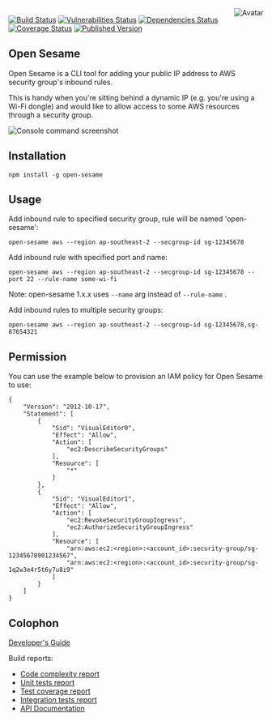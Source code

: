 <img align="right" src="https://raw.github.com/cliffano/open-sesame/master/avatar.jpg" alt="Avatar"/>

[![Build Status](https://github.com/cliffano/open-sesame/workflows/CI/badge.svg)](https://github.com/cliffano/open-sesame/actions?query=workflow%3ACI)
[![Vulnerabilities Status](https://snyk.io/test/github/cliffano/open-sesame/badge.svg)](https://snyk.io/test/github/cliffano/open-sesame)
[![Dependencies Status](https://img.shields.io/david/cliffano/open-sesame.svg)](http://david-dm.org/cliffano/open-sesame)
[![Coverage Status](https://img.shields.io/coveralls/cliffano/open-sesame.svg)](https://coveralls.io/r/cliffano/open-sesame?branch=master)
[![Published Version](https://img.shields.io/npm/v/open-sesame.svg)](http://www.npmjs.com/package/open-sesame)
<br/>

Open Sesame
-----------

Open Sesame is a CLI tool for adding your public IP address to AWS security group's inbound rules.

This is handy when you're sitting behind a dynamic IP (e.g. you're using a Wi-Fi dongle) and would like to allow access to some AWS resources through a security group.

![Console command screenshot](https://raw.github.com/cliffano/open-sesame/master/screenshots/console.png)

Installation
------------

    npm install -g open-sesame

Usage
-----

Add inbound rule to specified security group, rule will be named 'open-sesame':

    open-sesame aws --region ap-southeast-2 --secgroup-id sg-12345678

Add inbound rule with specified port and name:

    open-sesame aws --region ap-southeast-2 --secgroup-id sg-12345678 --port 22 --rule-name some-wi-fi

Note: open-sesame 1.x.x uses `--name` arg instead of `--rule-name` .

Add inbound rules to multiple security groups:

    open-sesame aws --region ap-southeast-2 --secgroup-id sg-12345678,sg-87654321

Permission
----------

You can use the example below to provision an IAM policy for Open Sesame to use:

    {
        "Version": "2012-10-17",
        "Statement": [
            {
                "Sid": "VisualEditor0",
                "Effect": "Allow",
                "Action": [
                    "ec2:DescribeSecurityGroups"
                ],
                "Resource": [
                    "*"
                ]
            },
            {
                "Sid": "VisualEditor1",
                "Effect": "Allow",
                "Action": [
                    "ec2:RevokeSecurityGroupIngress",
                    "ec2:AuthorizeSecurityGroupIngress"
                ],
                "Resource": [
                    "arn:aws:ec2:<region>:<account_id>:security-group/sg-12345678901234567",
                    "arn:aws:ec2:<region>:<account_id>:security-group/sg-1q2w3e4r5t6y7u8i9"
                ]
            }
        ]
    }

Colophon
--------

[Developer's Guide](http://cliffano.github.io/developers_guide.html#nodejs)

Build reports:

* [Code complexity report](http://cliffano.github.io/open-sesame/complexity/plato/index.html)
* [Unit tests report](http://cliffano.github.io/open-sesame/test/mocha.txt)
* [Test coverage report](http://cliffano.github.io/open-sesame/coverage/c8/index.html)
* [Integration tests report](http://cliffano.github.io/open-sesame/test-integration/cmdt.txt)
* [API Documentation](http://cliffano.github.io/open-sesame/doc/jsdoc/index.html)
